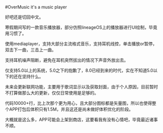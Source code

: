 #OverMusic
it's a music player

好吧还是切回中文。

寒假期间写的一款音乐播放器，部分仿照lineageOS上的播放器进行UI绘制，毕竟用习惯了。

使用mediaplayer，支持大部分主流格式音乐，支持耳机线控，单击播放or暂停，双击下一曲，三击上一曲。

支持耳机噪声阻断，避免在耳机突然拔出的情况下声音外放出去。

仅支持5.0以上的系统，5.0之下的抱歉了，8.0已经到来的时代，实在不知道5.0以下的还在坚持什么。

未来会更新联网功能，主要用于歌词显示以及获取封面，由于个人原因，目前暂时不打算做那么大的更新，仅仅日常使用是足够的。

代码10000+行，比上次那个更为用心，且大部分图标都是矢量图，所以也使得整个APP打包后体积只有1.5M，并且这还是尚未做好体积优化的阶段。

大概就是这么多，APP可能会上架到商店，这要看我有没有心情吧，毕竟最近诸事不顺。
